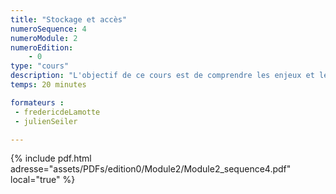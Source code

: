 ```yaml
---
title: "Stockage et accès"
numeroSequence: 4
numeroModule: 2
numeroEdition:
    - 0
type: "cours"
description: "L'objectif de ce cours est de comprendre les enjeux et les bonnes pratiques dans l'utilisation des solutions stockages et la gestion de leurs accès"
temps: 20 minutes

formateurs :
 - fredericdeLamotte
 - julienSeiler

---
```


{% include pdf.html adresse="assets/PDFs/edition0/Module2/Module2_sequence4.pdf" local="true" %}
